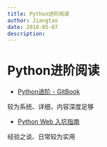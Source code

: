 ```yaml
---
title: Python进阶阅读
author: Jiangtao
date: 2018-05-07
description:
---
```


# Python进阶阅读

- [Python进阶 - GitBook](https://legacy.gitbook.com/book/eastlakeside/interpy-zh/details)

较为系统、详细，内容深度足够

- [Python Web 入坑指南](http://python-web-guide.readthedocs.io/zh/latest/index.html)

经验之谈、日常较为实用
